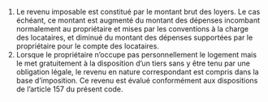 1) Le revenu imposable est constitué par le montant brut des loyers.
Le cas échéant, ce montant est augmenté du montant des dépenses incombant normalement au propriétaire et mises par les conventions à la charge des locataires, et diminué du montant des dépenses supportées par le propriétaire pour le compte des locataires.
2) Lorsque le propriétaire n’occupe pas personnellement le logement mais le met gratuitement à la disposition d’un tiers sans y être tenu par une obligation légale, le revenu en nature correspondant est compris dans la base d’imposition.
Ce revenu est évalué conformément aux dispositions de l’article 157 du présent code.
